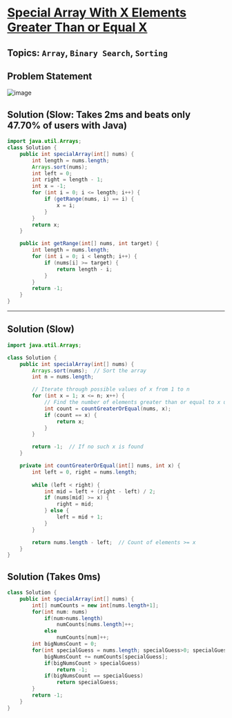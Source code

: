 # [Special Array With X Elements Greater Than or Equal X](https://leetcode.com/problems/special-array-with-x-elements-greater-than-or-equal-x/description/)
## Topics: `Array`, `Binary Search`, `Sorting`
## Problem Statement
![image](https://github.com/SiddhantKumarMaurya/LeetCode_Questions/assets/107787014/aa46e214-8847-4f90-82f4-f8edd62f6b45)
## Solution (Slow: Takes 2ms and beats only 47.70% of users with Java)
```java
import java.util.Arrays;
class Solution {
    public int specialArray(int[] nums) {
        int length = nums.length;
        Arrays.sort(nums);
        int left = 0;
        int right = length - 1;
        int x = -1;
        for (int i = 0; i <= length; i++) {
            if (getRange(nums, i) == i) {
                x = i;
            }
        }
        return x;
    }

    public int getRange(int[] nums, int target) {
        int length = nums.length;
        for (int i = 0; i < length; i++) {
            if (nums[i] >= target) {
                return length - i;
            } 
        }
        return -1;
    }
}
```
---
## Solution (Slow)
```java
import java.util.Arrays;

class Solution {
    public int specialArray(int[] nums) {
        Arrays.sort(nums);  // Sort the array
        int n = nums.length;

        // Iterate through possible values of x from 1 to n
        for (int x = 1; x <= n; x++) {
            // Find the number of elements greater than or equal to x using binary search
            int count = countGreaterOrEqual(nums, x);
            if (count == x) {
                return x;
            }
        }

        return -1;  // If no such x is found
    }

    private int countGreaterOrEqual(int[] nums, int x) {
        int left = 0, right = nums.length;
        
        while (left < right) {
            int mid = left + (right - left) / 2;
            if (nums[mid] >= x) {
                right = mid;
            } else {
                left = mid + 1;
            }
        }

        return nums.length - left;  // Count of elements >= x
    }
}
```
## Solution (Takes 0ms)
```java
class Solution {
    public int specialArray(int[] nums) {
        int[] numCounts = new int[nums.length+1];
        for(int num: nums)
            if(num>nums.length)
                numCounts[nums.length]++;
            else
                numCounts[num]++;
        int bigNumsCount = 0;
        for(int specialGuess = nums.length; specialGuess>0; specialGuess--){
            bigNumsCount += numCounts[specialGuess];
            if(bigNumsCount > specialGuess)
                return -1;
            if(bigNumsCount == specialGuess)
                return specialGuess;
        }
        return -1;
    }
}
```
